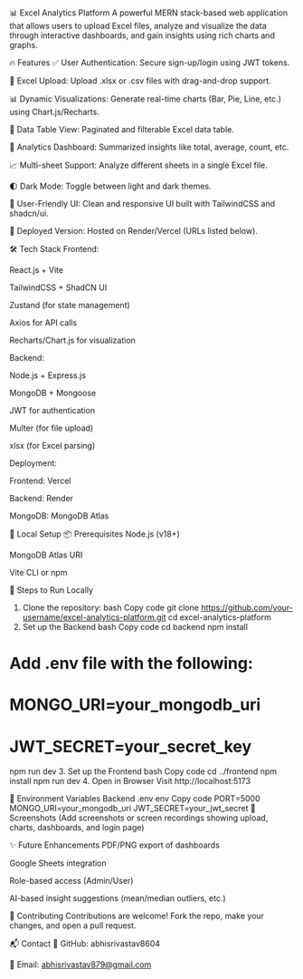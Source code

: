 📊 Excel Analytics Platform
A powerful MERN stack-based web application that allows users to upload Excel files, analyze and visualize the data through interactive dashboards, and gain insights using rich charts and graphs.

🔥 Features
✅ User Authentication: Secure sign-up/login using JWT tokens.

📁 Excel Upload: Upload .xlsx or .csv files with drag-and-drop support.

📊 Dynamic Visualizations: Generate real-time charts (Bar, Pie, Line, etc.) using Chart.js/Recharts.

📂 Data Table View: Paginated and filterable Excel data table.

🧠 Analytics Dashboard: Summarized insights like total, average, count, etc.

📈 Multi-sheet Support: Analyze different sheets in a single Excel file.

🌓 Dark Mode: Toggle between light and dark themes.

🧭 User-Friendly UI: Clean and responsive UI built with TailwindCSS and shadcn/ui.

🚀 Deployed Version: Hosted on Render/Vercel (URLs listed below).

🛠️ Tech Stack
Frontend:

React.js + Vite

TailwindCSS + ShadCN UI

Zustand (for state management)

Axios for API calls

Recharts/Chart.js for visualization

Backend:

Node.js + Express.js

MongoDB + Mongoose

JWT for authentication

Multer (for file upload)

xlsx (for Excel parsing)

Deployment:

Frontend: Vercel

Backend: Render

MongoDB: MongoDB Atlas

🧪 Local Setup
📦 Prerequisites
Node.js (v18+)

MongoDB Atlas URI

Vite CLI or npm

🚀 Steps to Run Locally
1. Clone the repository:
bash
Copy code
git clone https://github.com/your-username/excel-analytics-platform.git
cd excel-analytics-platform
2. Set up the Backend
bash
Copy code
cd backend
npm install
# Add .env file with the following:
# MONGO_URI=your_mongodb_uri
# JWT_SECRET=your_secret_key
npm run dev
3. Set up the Frontend
bash
Copy code
cd ../frontend
npm install
npm run dev
4. Open in Browser
Visit http://localhost:5173

🔐 Environment Variables
Backend .env
env
Copy code
PORT=5000
MONGO_URI=your_mongodb_uri
JWT_SECRET=your_jwt_secret
📸 Screenshots
(Add screenshots or screen recordings showing upload, charts, dashboards, and login page)

✨ Future Enhancements
PDF/PNG export of dashboards

Google Sheets integration

Role-based access (Admin/User)

AI-based insight suggestions (mean/median outliers, etc.)

🤝 Contributing
Contributions are welcome! Fork the repo, make your changes, and open a pull request.

📬 Contact
🔗 GitHub: abhisrivastav8604

📧 Email: abhisrivastav879@gmail.com
